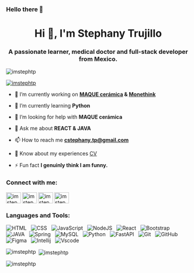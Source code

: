 ### Hello there 👋
<h1 align="center">Hi 👋, I'm Stephany Trujillo</h1>
<h3 align="center">A passionate learner, medical doctor and full-stack developer from Mexico.</h3>

<p align="left"> <img src="https://komarev.com/ghpvc/?username=imstephtp&label=Profile%20views&color=0e75b6&style=flat" alt="imstephtp" /> </p>

<p align="left"> <a href="https://twitter.com/imstephtp" target="blank"><img src="https://img.shields.io/twitter/follow/imstephtp?logo=twitter&style=for-the-badge" alt="imstephtp" /></a> </p>

- 🔭 I’m currently working on **[MAQUE cerámica](https://github.com/imstephtp/Proyecto_Maque.ceramica) & [Monethink](https://github.com/Monethink)**

- 🌱 I’m currently learning **Python**

- 🤝 I’m looking for help with **MAQUE cerámica**

- 💬 Ask me about **REACT & JAVA**

- 📫 How to reach me **cstephany.tp@gmail.com**

- 📄 Know about my experiences [CV](https://drive.google.com/drive/u/0/folders/1LkGwTusMmIUtbKHGyYPv95G4ASUCJIfs)

- ⚡ Fun fact **I genuinly think I am funny.**

<h3 align="left">Connect with me:</h3>
<p align="left">
<a href="https://twitter.com/imstephtp" target="blank"><img align="center" src="https://raw.githubusercontent.com/rahuldkjain/github-profile-readme-generator/master/src/images/icons/Social/twitter.svg" alt="imstephtp" height="30" width="40" /></a>
<a href="https://linkedin.com/in/imstephtp" target="blank"><img align="center" src="https://raw.githubusercontent.com/rahuldkjain/github-profile-readme-generator/master/src/images/icons/Social/linked-in-alt.svg" alt="imstephtp" height="30" width="40" /></a>
<a href="https://instagram.com/imstephtp" target="blank"><img align="center" src="https://raw.githubusercontent.com/rahuldkjain/github-profile-readme-generator/master/src/images/icons/Social/instagram.svg" alt="imstephtp" height="30" width="40" /></a>
<a href="https://discord.gg/imstephtp" target="blank"><img align="center" src="https://raw.githubusercontent.com/rahuldkjain/github-profile-readme-generator/master/src/images/icons/Social/discord.svg" alt="imstephtp" height="30" width="40" /></a>
</p>

<h3 align="left">Languages and Tools:</h3>
<p align="center">
 
  <img src="https://img.shields.io/badge/HTML5-E34F26?style=for-the-badge&logo=html5&logoColor=white" alt="HTML" />&nbsp;&nbsp;
  <img src="https://img.shields.io/badge/CSS3-1572B6?style=for-the-badge&logo=css3&logoColor=white" alt="CSS" />&nbsp;&nbsp;
  <img src="https://img.shields.io/badge/JavaScript-323330?style=for-the-badge&logo=javascript&logoColor=F7DF1E" alt="JavaScript" />&nbsp;&nbsp;
  <img src="https://img.shields.io/badge/Node%20js-339933?style=for-the-badge&logo=nodedotjs&logoColor=white" alt="NodeJS" />&nbsp;&nbsp;
  <img src="https://img.shields.io/badge/React-20232A?style=for-the-badge&logo=react&logoColor=61DAFB" alt="React" />&nbsp;&nbsp;
  <img src="https://img.shields.io/badge/Bootstrap-563D7C?style=for-the-badge&logo=bootstrap&logoColor=white" alt="Bootstrap" />&nbsp;&nbsp;
  <img src="https://img.shields.io/badge/Java-F80000?style=for-the-badge&logo=oracle&logoColor=white" alt="JAVA">&nbsp;&nbsp;
  <img src="https://img.shields.io/badge/Spring_Boot-F2F4F9?style=for-the-badge&logo=spring-boot" alt="Spring">&nbsp;&nbsp;
  <img src="https://img.shields.io/badge/MySQL-005C84?style=for-the-badge&logo=mysql&logoColor=white" alt="MySQL">&nbsp;&nbsp;
  <img src="https://img.shields.io/badge/Python-FFD43B?style=for-the-badge&logo=python&logoColor=blue" alt="Python">&nbsp;&nbsp;
  <img src="https://img.shields.io/badge/fastapi-109989?style=for-the-badge&logo=FASTAPI&logoColor=white" alt="FastAPI">&nbsp;&nbsp;
  <img src="https://img.shields.io/badge/Git-F05032?style=for-the-badge&logo=git&logoColor=white" alt="Git" />&nbsp;&nbsp;
  <img src="https://img.shields.io/badge/github%20-%23000.svg?&style=for-the-badge&logo=github&logoColor=white" alt="GitHub" />
  <img src="https://img.shields.io/badge/Figma-F24E1E?style=for-the-badge&logo=figma&logoColor=white" alt="Figma">&nbsp;&nbsp;
  <img src="https://img.shields.io/badge/IntelliJ_IDEA-000000.svg?style=for-the-badge&logo=intellij-idea&logoColor=white" alt="Intellij">&nbsp;&nbsp;
  <img src="https://img.shields.io/badge/VSCode-0078D4?style=for-the-badge&logo=visual%20studio%20code&logoColor=white" alt="Vscode">&nbsp;&nbsp;  
</p>

<p><img align="left" src="https://github-readme-stats.vercel.app/api/top-langs?username=imstephtp&show_icons=true&locale=en&layout=compact" alt="imstephtp" /></p>

<p>&nbsp;<img align="center" src="https://github-readme-stats.vercel.app/api?username=imstephtp&show_icons=true&locale=en" alt="imstephtp" /></p>

<p><img align="center" src="https://github-readme-streak-stats.herokuapp.com/?user=imstephtp&" alt="imstephtp" /></p>


<!--
**imstephtp/imstephtp** is a ✨ _special_ ✨ repository because its `README.md` (this file) appears on your GitHub profile.

Here are some ideas to get you started:

- 🔭 I’m currently working on ...
- 🌱 I’m currently learning ...
- 👯 I’m looking to collaborate on ...
- 🤔 I’m looking for help with ...
- 💬 Ask me about ...
- 📫 How to reach me: ...
- 😄 Pronouns: ...
- ⚡ Fun fact: ...
-->
